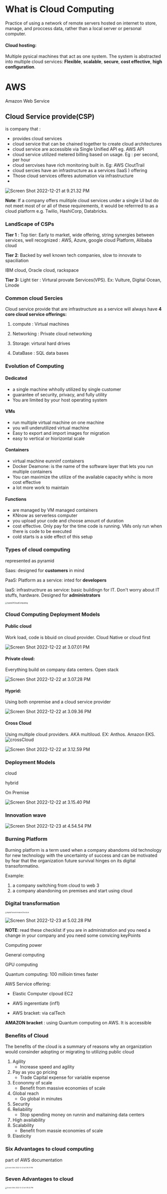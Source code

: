 # What is Cloud Computing 

Practice of using a network of remote servers hosted on internet to store, manage, and proccess data, rather than a local server or personal computer. 

#### **Cloud hosting:** 

Multiple pysical machines that act as one system. The system is abstracted into multiple cloud services: **Flexible**, **scalable**, **secure**, **cost effective**, **high configuration**. 



# AWS

Amazon Web Service 

## Cloud Service provide(CSP) 

is company  that : 

* provides cloud services 
* cloud service that can be chained together to create cloud architectures
* cloud service are accessible via Single Unified API eg. AWS API 
* cloud service utilized metered billing based on usage. Eg : per second, per hour
* cloud sercvises have rich monitoring built in. Eg: AWS CloutTrail 
* cloud sercies have an infrastructure as a services (IaaS ) offering 
* Those cloud services offeres automation via infrastructure 
* 



![Screen Shot 2022-12-21 at 9.21.32 PM](AWS/Screen%20Shot%202022-12-21%20at%209.21.32%20PM.png)



**Note**:  If a company offers mulitiple cloud services under a single UI but do not meet most of or all of these requirements, it would be referrred to as a cloud platform e.g. Twilio, HashiCorp, Databricks. 

### LandScape of CSPs

**Tier 1** : Top tier: Early to market, wide offering, string synergies between services, well recognized :   AWS, Azure, google cloud Platform, Alibaba cloud 

**Tier 2**: Backed by well known tech companies, slow to innovate to spaciliation 

IBM cloud, Oracle cloud, rackspace

**Tier 3:** Light tier : Virtural provate Services(VPS). Ex: Vulture, Digital Ocean, Linode 

### Common cloud Sercies

Cloud service provide that are infrastructure as a service will always have **4 core cloud service offerings:** 

1. compute : Virtual machines
2. Networking : Private cloud networking 

3. Storage: virtural hard drives
4. DataBase : SQL data bases 

### Evolution of Computing 

#### Dedicated 

* a single machine whholly utilized by single customer
* guarantee of security, privacy, and fully utility
* You are limited by your host operating system 

#### VMs

* run multiple virtual machine on one machine 
* you will underutilized virtual machine
* Easy to export and import images for migration 
* easy to vertical or hiorizontal scale 

#### Containers

* virtual machine eunninf containers 
* Docker Deamone: is the name of the software layer that lets you run multiple containers
* You can maximize the utilize of the available capacity whihc is more cost effective 
* a lot more work to maintain 

#### Functions

* are managed by VM managed containers
* KNnow as serverless computer 
* you upload your code and choose amount of duration 
* cost effective. Only pay for the time code is running. VMs only run when there is code to be executed 
* cold starts is a side effect of this setup 

###  Types of cloud computing 

represented as pyramid

Saas: designed for **customers** in mind

PaaS: Platform as a service: inted for **developers** 

IaaS: infrastructrure as service: basic buildingn for IT. Don't worry about IT stuffs, hardware. Designed for **administrators** 



<img src="AWS/Screen%20Shot%202022-12-22%20at%203.02.57%20PM.png" alt="typesOfCloudComputing" style="zoom:40%;" />



### Cloud Computing Deployment Models

#### **Public cloud**

 Work load, code is bbuid on cloud provider. Cloud Native or cloud first 

![Screen Shot 2022-12-22 at 3.07.01 PM](AWS/Screen%20Shot%202022-12-22%20at%203.07.01%20PM.png)

#### **Private cloud**: 

Everything build on company data centers. Open stack 

![Screen Shot 2022-12-22 at 3.07.28 PM](AWS/Screen%20Shot%202022-12-22%20at%203.07.28%20PM.png)

#### **Hyprid**: 

Using both onpremise and a cloud service provider 

![Screen Shot 2022-12-22 at 3.09.36 PM](AWS/Screen%20Shot%202022-12-22%20at%203.09.36%20PM.png)

#### Cross Cloud 

Using multiple cloud providers. AKA multiloud. EX: Anthos. Amazon EKS. ![crossCloud](AWS/Screen%20Shot%202022-12-22%20at%203.12.28%20PM.png)

![Screen Shot 2022-12-22 at 3.12.59 PM](AWS/Screen%20Shot%202022-12-22%20at%203.12.59%20PM.png)





### Deployment Models

cloud 

hybrid

On Premise 

![Screen Shot 2022-12-22 at 3.15.40 PM](AWS/Screen%20Shot%202022-12-22%20at%203.15.40%20PM.png)





### **Innovation wave**



![Screen Shot 2022-12-23 at 4.54.54 PM](AWS/Screen%20Shot%202022-12-23%20at%204.54.54%20PM.png)

### Burning Platform 

Burning platform is a term used when a company abandoms old technology for new technology with the uncertainty of success and can be motivated by fear that the organization future survival hinges on its digital transoformatino. 

Example: 

1.  a company switching from cloud to web 3 
2. a company abandoning on premises and start using cloud 



### **Digital transformation** 

<img src="AWS/Screen%20Shot%202022-12-23%20at%205.00.57%20PM.png" alt="digitalTransoformationCheckList" style="zoom:33%;" />

![Screen Shot 2022-12-23 at 5.02.28 PM](AWS/Screen%20Shot%202022-12-23%20at%205.02.28%20PM.png)



**NOTE**: read these checklist if you are in administration and you need a change in your company and you need some convicing keyPoints



Computing power

General computing

GPU computing 

Quantum computing: 100 millioin times faster 

AWS Service offering: 

* Elastic Computer clpoud EC2 

* AWS ingerentiate (inf1)
* AWS bracket: via calTech 



**AMAZON bracket** : using Quantum computing on AWS. It is accessible 



### **Benefits of Cloud** 

The benefits of the cloud is a summary of reasons why an organization would consinder adopting or migrating to utilizing public cloud 

1. Agility
   * Increase speed and agility 
2. Pay as you go pricing 
   * Trade Capital expense for variable expense
3. Econonmy of scale
   * Benefit from massive economies of scale
4. Global reach 
   * Go global in minutes 
5. Security 
6. Reliability 
   * Stop spending money on runnin and maitaining data centers 
7. High availability 
8. Scalability 
   * Benefit from massie economies of scale
9. Elasticity 

### **Six Advantages to cloud** computing 

part of AWS documentation 

<img src="AWS/sixBenefitsOfCloud.png" alt="Screen Shot 2022-12-23 at 5.16.31 PM" style="zoom:33%;" />

### Seven Advantages to cloud 

<img src="AWS/sevenBenefitsOfCloud.png" alt="Screen Shot 2022-12-23 at 5.18.32 PM" style="zoom:33%;" />